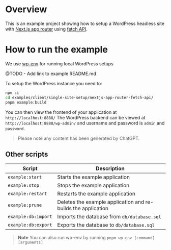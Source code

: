 # Overview

This is an example project showing how to setup a WordPress headless site with [Next.js app router](https://nextjs.org/docs/app) using [fetch API](https://developer.mozilla.org/en-US/docs/Web/API/Fetch_API).


# How to run the example

We use [wp-env](https://developer.wordpress.org/block-editor/reference-guides/packages/packages-env/) for running local WordPress setups

@TODO - Add link to example README.md


To setup the WordPress instance you need to:

```bash
npm ci
cd examples/client/single-site-setup/nextjs-app-router-fetch-api/
pnpm example:build
```

You can then view the frontend of your application at `http://localhost:8888/`
The WordPress backend can be viewed at `http://localhost:8888/wp-admin/` and username and password is `admin` and `password`.


> Please note any content has been generated by ChatGPT.

## Other scripts


| Script              | Description                                                   |
|----------------------|---------------------------------------------------------------|
| `example:start`      | Starts the example application                                |
| `example:stop`       | Stops the example application                                 |
| `example:restart`    | Restarts the example application                              |
| `example:prune`      | Deletes the example application and re-builds the application |
| `example:db:import`  | Imports the database from `db/database.sql`                   |
| `example:db:export`  | Exports the database to `db/database.sql`                     |


> **Note** You can also run wp-env by running `pnpm wp-env [command] [arguments]`
